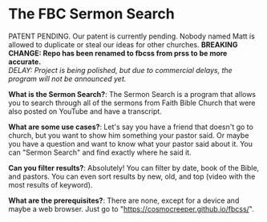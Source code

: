 # The FBC Sermon Search
PATENT PENDING.
Our patent is currently pending. Nobody named Matt is allowed to duplicate or steal our ideas for other churches.
**BREAKING CHANGE: Repo has been renamed to fbcss from prss to be more accurate.**\
*DELAY: Project is being polished, but due to commercial delays, the program will not be announced yet.*

**What is the Sermon Search?**: The Sermon Search is a program that allows you to search through all of the sermons from Faith Bible Church that were also posted on YouTube and have a transcript.

**What are some use cases?**: Let's say you have a friend that doesn't go to church, but you want to show him something your pastor said. Or maybe you have a question and want to know what your pastor said about it. You can "Sermon Search" and find exactly where he said it.

**Can you filter results?**: Absolutely! You can filter by date, book of the Bible, and pastors. You can even sort results by new, old, and top (video with the most results of keyword).

**What are the prerequisites?**: There are none, except for a device and maybe a web browser. Just go to "https://cosmocreeper.github.io/fbcss/".
